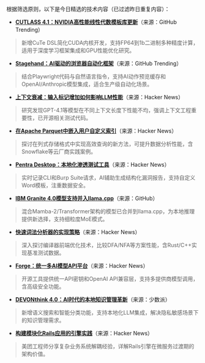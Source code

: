 根据筛选原则，以下是今日精选的技术内容（已过滤昨日重复内容）：

- **[CUTLASS 4.1：NVIDIA高性能线性代数模板库更新](https://github.com/NVIDIA/cutlass)**（来源：GitHub Trending）  
> 新增CuTe DSL简化CUDA内核开发，支持FP64到1b二进制多种精度计算，适用于深度学习框架集成和GPU性能优化研究。

- **[Stagehand：AI驱动的浏览器自动化框架](https://github.com/browserbase/stagehand)**（来源：GitHub Trending）  
> 结合Playwright代码与自然语言指令，支持AI动作预览缓存和OpenAI/Anthropic模型集成，适合生产级自动化场景。

- **[上下文衰减：输入标记增加如何影响LLM性能](https://news.ycombinator.com/item?id=44564248)**（来源：Hacker News）  
> 研究发现GPT-4.1等模型在不同上下文长度下性能不均，强调上下文工程重要性，已开源相关测试代码。

- **[在Apache Parquet中嵌入用户自定义索引](https://news.ycombinator.com/item?id=44562036)**（来源：Hacker News）  
> 探讨在列式存储格式中实现高效查询的新方法，可提升数据分析性能，含Snowflake等云厂商实践案例。

- **[Pentra Desktop：本地化渗透测试工具](https://news.ycombinator.com/item?id=44564451)**（来源：Hacker News）  
> 实时记录CLI和Burp Suite请求，AI辅助生成结构化漏洞报告，支持自定义Word模板，注重数据安全。

- **[IBM Granite 4.0模型支持并入llama.cpp](https://github.com/ggml-org/llama.cpp/pull/13550)**（来源：GitHub）  
> 混合Mamba-2/Transformer架构的模型已合并到llama.cpp，为本地推理提供新选择，支持细粒度MoE模式。

- **[快速词法分析器的实现策略](https://news.ycombinator.com/item?id=44560871)**（来源：Hacker News）  
> 深入探讨编译器前端优化技术，比较DFA/NFA等方案性能，含Rust/C++实现基准测试数据。

- **[Forge：统一多AI模型API平台](https://news.ycombinator.com/item?id=44565880)**（来源：Hacker News）  
> 开源工具提供统一API密钥和OpenAI API兼容层，支持多提供商模型调用，含高级安全功能。

- **[DEVONthink 4.0：AI时代的本地知识管理革新](https://sspai.com/post/100991)**（来源：少数派）  
> 新增语义搜索和智能分类功能，支持本地化LLM集成，解决隐私敏感场景下的知识管理需求。

- **[构建模块化Rails应用的引擎实践](https://news.ycombinator.com/item?id=44561354)**（来源：Hacker News）  
> 美团工程师分享复杂业务系统解耦经验，详解Rails引擎在微服务过渡期的架构价值。